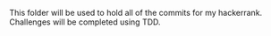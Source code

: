 This folder will be used to hold all of the commits for my hackerrank.
Challenges will be completed using TDD.
